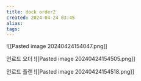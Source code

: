 ```yaml
---
title: dock order2
created: 2024-04-24 03:45
alias:
tags:
---
```

![[Pasted image 20240424154047.png]]

언로드 오더
![[Pasted image 20240424154505.png]]

언로드 플랜
![[Pasted image 20240424154518.png]]


